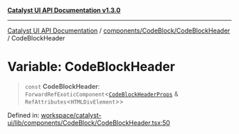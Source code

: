 [**Catalyst UI API Documentation v1.3.0**](../../../../README.md)

---

[Catalyst UI API Documentation](../../../../README.md) / [components/CodeBlock/CodeBlockHeader](../README.md) / CodeBlockHeader

# Variable: CodeBlockHeader

> `const` **CodeBlockHeader**: `ForwardRefExoticComponent`\<[`CodeBlockHeaderProps`](../interfaces/CodeBlockHeaderProps.md) & `RefAttributes`\<`HTMLDivElement`\>\>

Defined in: [workspace/catalyst-ui/lib/components/CodeBlock/CodeBlockHeader.tsx:50](https://github.com/TheBranchDriftCatalyst/catalyst-ui/blob/main/lib/components/CodeBlock/CodeBlockHeader.tsx#L50)
